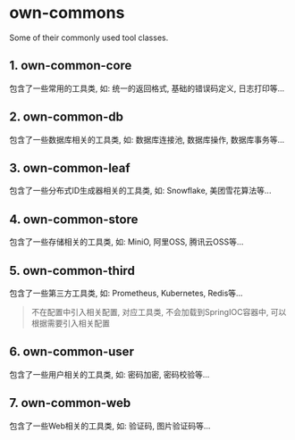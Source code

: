 # own-commons
Some of their commonly used tool classes.

## 1. own-common-core
包含了一些常用的工具类, 如: 统一的返回格式, 基础的错误码定义, 日志打印等... 
## 2. own-common-db
包含了一些数据库相关的工具类, 如: 数据库连接池, 数据库操作, 数据库事务等...
## 3. own-common-leaf
包含了一些分布式ID生成器相关的工具类, 如: Snowflake, 美团雪花算法等...
## 4. own-common-store
包含了一些存储相关的工具类, 如: MiniO, 阿里OSS, 腾讯云OSS等...
## 5. own-common-third
包含了一些第三方工具类, 如: Prometheus, Kubernetes, Redis等...
> 不在配置中引入相关配置, 对应工具类, 不会加载到SpringIOC容器中, 可以根据需要引入相关配置
## 6. own-common-user
包含了一些用户相关的工具类, 如: 密码加密, 密码校验等...
## 7. own-common-web
包含了一些Web相关的工具类, 如: 验证码, 图片验证码等...